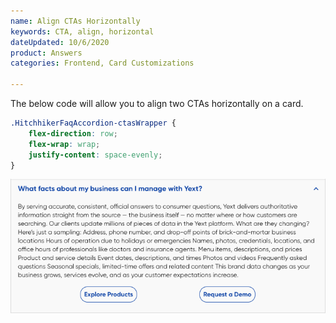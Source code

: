 ```yaml
---
name: Align CTAs Horizontally
keywords: CTA, align, horizontal
dateUpdated: 10/6/2020
product: Answers
categories: Frontend, Card Customizations

---
```


The below code will allow you to align two CTAs horizontally on a card. 

```css
.HitchhikerFaqAccordion-ctasWrapper {
    flex-direction: row;
    flex-wrap: wrap;
    justify-content: space-evenly;
}
```

![image|712x477](../../../Images/side-by-side-ctas.png)